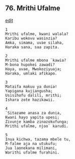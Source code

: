 ## 76. Mrithi Ufalme
[edit](https://docs.google.com/document/d/1T3Ry0EB_mxwaJLWP0kwUbmgvwiUonV%2Dd/edit?mode=html)




    1
    Mrithi ufalme, kwani walala?
    Karibu wokovu wasinzia?
    Amka, simama, uvae silaha,
    Haraka sana, saa zapita.

    2
    Mrithi ufalme mbona `kawia?
    M-bona hupokei zawadi?
    Haya, uvae, Mwokoziyuaja;
    Haraka, umlaki afikapo.

    3
    Mataifa makuu ya dunia!
    Yapigana kujiangusha;
    Usisihofu dalili, mrithi;
    Ishara zote hazikawii.

    4
    `Sitazame anasa za dunia,
    Kwani hayo yapita upesi;
    Zivunje kamba zinazokufunga;
    Mrithi ufalme, njoo` karudi.

    5
    Inua kichwa, tazama mbele tu,
    M-falme aja na utukufu;
    Jua laonekana milimani,
    Warithi ufalme furahini.



